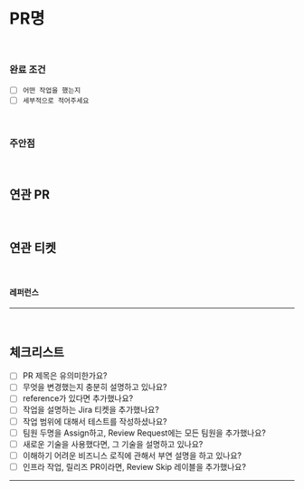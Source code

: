 # PR명

<!--
  제목은 `([티켓명]) (키워드): (작업한 내용)` 으로 작성해 주세요
  키워드 예시: [TICKET-46] fix: jasypt gradle build시 systemProperties 가져오도록 설정
-->

<br>

### 완료 조건

- [ ] `어떤 작업을 했는지`
- [ ] `세부적으로 적어주세요`

<br>

### 주안점

<!--
  (Optional)
  리뷰 시에 유심히 봐주었으면 하는 부분을 설명합니다.
-->

<br>

## 연관 PR

<!--
  (Optional)
  이 PR과 연관되어있는 다른 PR을 기입합니다.
  예) - java-book-study/ticket-expeditionary-force#15 : 연관된 API 변경점
-->

<br>

## 연관 티켓

<!--
  (Optional)
  이 PR과 연관되어있는 에픽 링크, 연관되어있는 QA 이슈 등을 기입합니다.
  예) - 에픽 티켓: TICKET-9999
-->

<br>

#### 레퍼런스

<!--
  (Optional)
  참고한 레퍼런스를 기입합니다.
  `[title](link)`
-->

---

<br>

## 체크리스트

- [ ] PR 제목은 유의미한가요?
- [ ] 무엇을 변경했는지 충분히 설명하고 있나요?
- [ ] reference가 있다면 추가했나요?
- [ ] 작업을 설명하는 Jira 티켓을 추가했나요?
- [ ] 작업 범위에 대해서 테스트를 작성하셨나요?
- [ ] 팀원 두명을 Assign하고, Review Request에는 모든 팀원을 추가했나요?
- [ ] 새로운 기술을 사용했다면, 그 기술을 설명하고 있나요?
- [ ] 이해하기 어려운 비즈니스 로직에 관해서 부연 설명을 하고 있나요?
- [ ] 인프라 작업, 릴리즈 PR이라면, Review Skip 레이블을 추가했나요?

---
